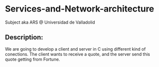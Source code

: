 # Services-and-Network-architecture
Subject aka ARS @ Universidad de Valladolid

## Description:

We are going to develop a client and server in C using different kind of conections.
The client wants to receive a quote, and the server send this quote getting from Fortune.
